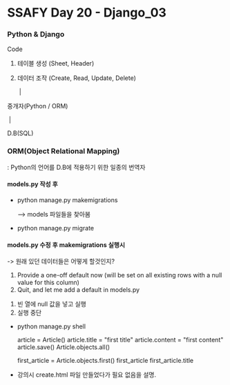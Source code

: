 # SSAFY Day 20 - Django_03

### Python & Django



Code

1. 테이블 생성 (Sheet, Header)

2. 데이터 조작 (Create, Read, Update, Delete)

   ​	|

중개자(Python / ORM)

​			|

D.B(SQL)



### ORM(Object Relational Mapping)

: Python의 언어를 D.B에 적용하기 위한 일종의 번역자



#### models.py 작성 후 

- python manage.py makemigrations

   --> models 파일들을 찾아봄

- python manage.py migrate



#### models.py 수정 후 makemigrations 실행시

-> 원래 있던 데이터들은 어떻게 할것인지?

 1) Provide a one-off default now (will be set on all existing rows with a null value for this column)
 2) Quit, and let me add a default in models.py

1. 빈 열에 null 값을 넣고 실행
2. 실행 중단



- python manage.py shell

  article = Article()
  article.title = "first title"
  article.content = "first content"
  article.save()
  Article.objects.all()

  first_article = Article.objects.first()
  first_article
  first_article.title



- 강의시 create.html 파일 만들었다가 필요 없음을 설명.